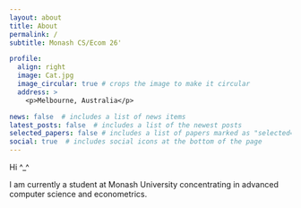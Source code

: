 ```yaml
---
layout: about
title: About
permalink: /
subtitle: Monash CS/Ecom 26'

profile:
  align: right
  image: Cat.jpg
  image_circular: true # crops the image to make it circular
  address: >
    <p>Melbourne, Australia</p>

news: false  # includes a list of news items
latest_posts: false  # includes a list of the newest posts
selected_papers: false # includes a list of papers marked as "selected={true}"
social: true  # includes social icons at the bottom of the page
---
```


Hi ^_^

I am currently a student at Monash University concentrating in advanced computer science and econometrics. 
